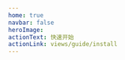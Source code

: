 ```yaml
---
home: true
navbar: false
heroImage:
actionText: 快速开始
actionLink: views/guide/install
---
```


<ClientOnly>
</ClientOnly>
